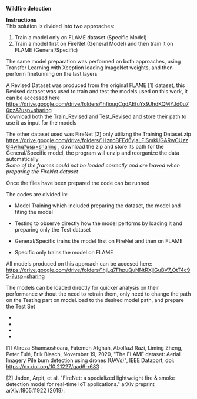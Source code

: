 **Wildfire detection**


**Instructions**   
This solution is divided into two approaches:  
1. Train a model only on FLAME dataset (Specific Model)
2. Train a model first on FireNet (General Model) and then train it on FLAME (General/Specific)

The same model preparation was performed on both approaches, using Transfer Learning with Xception loading ImageNet weights, and then perform
finetunning on the last layers

A Revised Dataset was produced from the original FLAME [1] dataset, this Revised dataset was used to train and test the models used on this work, it can be accessed here
https://drive.google.com/drive/folders/1hfiougCgdAEfuYx9JhdKQMYJd0u70pzA?usp=sharing  
Download both the Train_Revised and Test_Revised and store their path to use it as input for the models  
  
  
The other dataset used was FireNet [2] only utilizng the Training Dataset.zip https://drive.google.com/drive/folders/1HznoBFEd6yjaLFlSmkUGARwCUzzG4whq?usp=sharing
, download the zip and store its path for the General/Specific model, the program will unzip and reorganize the data automatically  
*Some of the frames could not be loaded correctly and are leaved when preparing the FireNet dataset*

Once the files have been prepared the code can be runned 

The codes are divided in:  
*  Model Training which included preparing the dataset, the model and fiting the model  
*  Testing to observe directly how the model performs by loading it and preparing only the Test dataset  

*  General/Specific trains the model first on FireNet and then on FLAME   
*  Specific only trains the model on FLAME  


All models produced on this approach can be accesed here:   
https://drive.google.com/drive/folders/1hjLq7FhpuQuNNtRXjlGuBV7_OtT4c95-?usp=sharing

The models can be loaded directly for quicker analysis on their performance without the need to retrain them, only need to change the path on the Testing part on 
model.load to the desired model path, and prepare the Test Set

*  
*  
*  
*  
[1] Alireza Shamsoshoara, Fatemeh Afghah, Abolfazl Razi, Liming Zheng, Peter Fulé, Erik Blasch, November 19, 2020, "The FLAME dataset: Aerial Imagery Pile burn detection using drones (UAVs)", IEEE Dataport, doi: https://dx.doi.org/10.21227/qad6-r683 .

[2]  Jadon, Arpit, et al. "FireNet: a specialized lightweight fire & smoke detection model for real-time IoT applications." arXiv preprint arXiv:1905.11922 (2019). 
